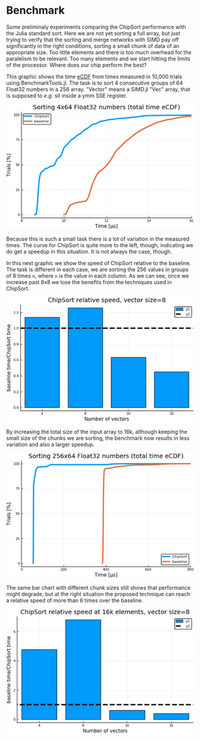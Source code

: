 Benchmark
=========

Some preliminaly experiments comparing the ChipSort performance with the Julia standard sort. Here we are not yet sorting a full array, but just trying to verify that the sorting and merge networks with SIMD pay off significantly in the right conditions, sorting a small chunk of data of an appropriate size. Too little elements and there is too much overhead for the paralelism to be relevant. Too many elements and we start hitting the limits of the processor. Where does our chip perform the best?

This graphic shows the time [eCDF](https://en.wikipedia.org/wiki/Empirical_distribution_function) from times measured in 10,000 trials using BenchmarkTools.jl. The task is to sort 4 consecutive groups of 64 Float32 numbers in a 256 array. "Vector" means a SIMD.jl "Vec" array, that is supposed to _e.g._ sit inside a ymm SSE register.

<img src="graphs/chiptime-f32-256-8x8.png">

Because this is such a small task there is a lot of variation in the measured times. The curve for ChipSort is quite more to the left, though, indicating we do get a speedup in this situation. It is not always the case, though.

In this next graphic we show the speed of ChipSort relative to the baseline. The task is different in each case, we are sorting the 256 values in groups of 8 times `n`, where `n` is the value in each column. As we can see, once we increase past 8x8 we lose the benefits from the techniques used in ChipSort.

<img src="graphs/chipspeed-256-8.png">

By increasing the total size of the input array to 16k, although keeping the small size of the chunks we are sorting, the benchmark now results in less variation and also a larger speedup.

<img src="graphs/chiptime-f32-16k-8x8.png">

The same bar chart with different chunk sizes still shows that performance might degrade, but at the right situation the proposed technique can reach a relative speed of more than 6 times over the baseline.

<img src="graphs/chipspeed-16k-8.png">
